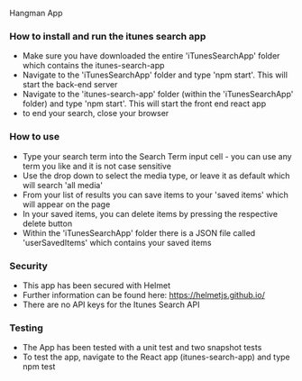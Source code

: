 Hangman App

### How to install and run the itunes search app

- Make sure you have downloaded the entire 'iTunesSearchApp' folder which contains the itunes-search-app 
- Navigate to the 'iTunesSearchApp' folder and type 'npm start'. This will start the back-end server
- Navigate to the 'itunes-search-app' folder (within the 'iTunesSearchApp' folder) and type 'npm start'. This will start the front end react app
- to end your search, close your browser

### How to use

- Type your search term into the Search Term input cell - you can use any term you like and it is not case sensitive
- Use the drop down to select the media type, or leave it as default which will search 'all media'
- From your list of results you can save items to your 'saved items' which will appear on the page
- In your saved items, you can delete items by pressing the respective delete button
- Within the 'iTunesSearchApp' folder there is a JSON file called 'userSavedItems' which contains your saved items

### Security

- This app has been secured with Helmet
- Further information can be found here: https://helmetjs.github.io/
- There are no API keys for the Itunes Search API

### Testing

- The App has been tested with a unit test and two snapshot tests
- To test the app, navigate to the React app (itunes-search-app) and type npm test